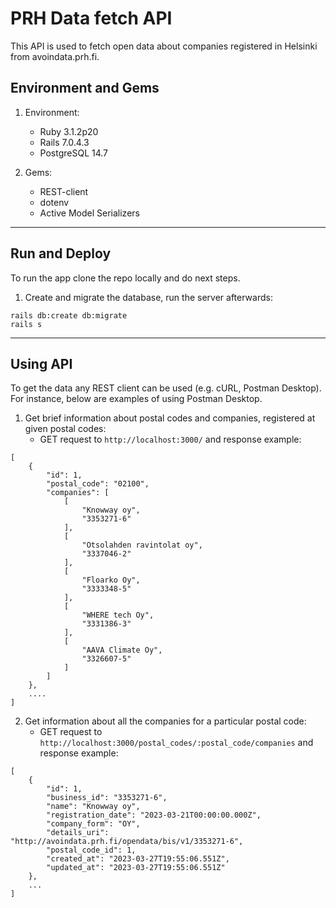# PRH Data fetch API
This API is used to fetch open data about companies registered in Helsinki from avoindata.prh.fi.

## Environment and Gems
1. Environment:
    * Ruby 3.1.2p20
    * Rails 7.0.4.3
    * PostgreSQL 14.7

2. Gems:
    * REST-client
    * dotenv
    * Active Model Serializers
---------
## Run and Deploy
To run the app clone the repo locally and do next steps.

1. Create and migrate the database, run the server afterwards:
```
rails db:create db:migrate
rails s
```
---------
## Using API
To get the data any REST client can be used (e.g. cURL, Postman Desktop). For instance, below are examples of using Postman Desktop.

1. Get brief information about postal codes and companies, registered at given postal codes:
    * GET request to `http://localhost:3000/` and response example:
  
```
[
    {
        "id": 1,
        "postal_code": "02100",
        "companies": [
            [
                "Knowway oy",
                "3353271-6"
            ],
            [
                "Otsolahden ravintolat oy",
                "3337046-2"
            ],
            [
                "Floarko Oy",
                "3333348-5"
            ],
            [
                "WHERE tech Oy",
                "3331386-3"
            ],
            [
                "AAVA Climate Oy",
                "3326607-5"
            ]
        ]
    },
    ....
]
```

2. Get information about all the companies for a particular postal code:
    * GET request to `http://localhost:3000/postal_codes/:postal_code/companies` and response example:

```
[
    {
        "id": 1,
        "business_id": "3353271-6",
        "name": "Knowway oy",
        "registration_date": "2023-03-21T00:00:00.000Z",
        "company_form": "OY",
        "details_uri": "http://avoindata.prh.fi/opendata/bis/v1/3353271-6",
        "postal_code_id": 1,
        "created_at": "2023-03-27T19:55:06.551Z",
        "updated_at": "2023-03-27T19:55:06.551Z"
    },
    ...
]
```